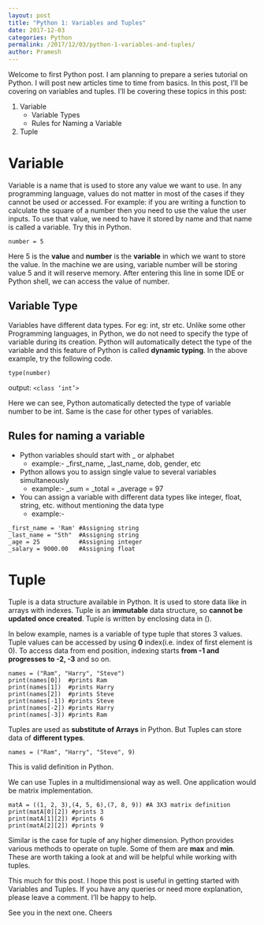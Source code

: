 ```yaml
---
layout: post
title: "Python 1: Variables and Tuples"
date: 2017-12-03
categories: Python
permalink: /2017/12/03/python-1-variables-and-tuples/
author: Pramesh
---
```


Welcome to first Python post. I am planning to prepare a series tutorial on Python. I will post new articles time to time 
from basics. In this post, I’ll be covering on variables and tuples. I’ll be covering these topics in this post:
1. Variable
    * Variable Types
    * Rules for Naming a Variable
2. Tuple

# Variable
Variable is a name that is used to store any value we want to use. In any programming language, 
values do not matter in most of the cases if they cannot be used or accessed. 
For example: if you are writing a function to calculate the square of a number then you need to use the value the user inputs. 
To use that value, we need to have it stored by name and that name is called a variable. Try this in Python.

```Python3
number = 5
```

Here 5 is the **value** and **number** is the **variable** in which we want to store the value. 
In the machine we are using, variable number will be storing value 5 and it will reserve memory. 
After entering this line in some IDE or Python shell, we can access the value of number.

## Variable Type
Variables have different data types. For eg: int, str etc. Unlike some other Programming languages, in Python, we do not 
need to specify the type of variable during its creation. Python will automatically detect the type of the variable and 
this feature of Python is called **dynamic typing**. In the above example, try the following code.

```Python3
type(number)
```
output: `<class ‘int’>`

Here we can see, Python automatically detected the type of variable number to be int. Same is the case for other types of variables.

## Rules for naming a variable
* Python variables should start with _ or alphabet
    * example:- _first_name, _last_name, dob, gender, etc
* Python allows you to assign single value to several variables simultaneously
    * example:- _sum = _total = _average = 97
* You can assign a variable with different data types like integer, float, string, etc. without mentioning the data type
    * example:-

```Python3
_first_name = 'Ram' #Assigning string
_last_name = "Sth"  #Assigning string
_age = 25           #Assigning integer
_salary = 9000.00   #Assigning float
```

# Tuple
Tuple is a data structure available in Python. It is used to store data like in arrays with indexes. 
Tuple is an **immutable** data structure, so **cannot be updated once created**. Tuple is written by enclosing data in ().

In below example, names is a variable of type tuple that stores 3 values. 
Tuple values can be accessed by using **0** index(i.e. index of first element is 0). To access data from end position, 
indexing starts **from -1 and progresses to -2, -3** and so on.

```Python3
names = ("Ram", "Harry", "Steve")
print(names[0])  #prints Ram
print(names[1])  #prints Harry
print(names[2])  #prints Steve
print(names[-1]) #prints Steve
print(names[-2]) #prints Harry
print(names[-3]) #prints Ram
```

Tuples are used as **substitute of Arrays** in Python. But Tuples can store data of **different types**.

```Python3
names = ("Ram", "Harry", "Steve", 9)
```

This is valid definition in Python.

We can use Tuples in a multidimensional way as well. One application would be matrix implementation.

```Python3
matA = ((1, 2, 3),(4, 5, 6),(7, 8, 9)) #A 3X3 matrix definition   
print(matA[0][2]) #prints 3
print(matA[1][2]) #prints 6
print(matA[2][2]) #prints 9
```

Similar is the case for tuple of any higher dimension. Python provides various methods to operate on tuple. Some of them are **max** and **min**. These are worth taking a look at and will be helpful while working with tuples.

This much for this post. I hope this post is useful in getting started with Variables and Tuples. If you have any queries or need more explanation, please leave a comment. I’ll be happy to help.

See you in the next one. Cheers


